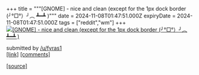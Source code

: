 +++
title = """[GNOME] - nice and clean (except for the 1px dock border (╯°□°）╯︵ ┻━┻ )"""
date = 2024-11-08T01:47:51.000Z
expiryDate = 2024-11-08T01:47:51.000Z
tags = ["reddit","wm"]
+++
[![[GNOME] - nice and clean (except for the 1px dock border (╯°□°）╯︵ ┻━┻ )](https://preview.redd.it/myx4cmnn1lzd1.png?width=640&crop=smart&auto=webp&s=ee118983f92b0104c493655719985814c2fa2647 "[GNOME] - nice and clean (except for the 1px dock border (╯°□°）╯︵ ┻━┻ )")](https://www.reddit.com/r/unixporn/comments/1gm7aq6/gnome_nice_and_clean_except_for_the_1px_dock/)

submitted by [/u/fyras1](https://www.reddit.com/user/fyras1)  
[\[link\]](https://i.redd.it/myx4cmnn1lzd1.png) [\[comments\]](https://www.reddit.com/r/unixporn/comments/1gm7aq6/gnome_nice_and_clean_except_for_the_1px_dock/)

[[source]](https://www.reddit.com/r/unixporn/comments/1gm7aq6/gnome_nice_and_clean_except_for_the_1px_dock/)
